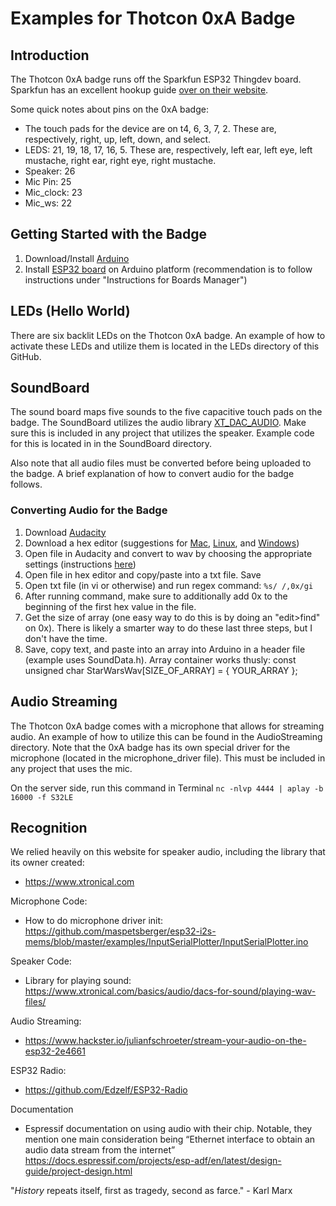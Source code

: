 # Examples for Thotcon 0xA Badge

## Introduction
The Thotcon 0xA badge runs off the Sparkfun ESP32 Thingdev board. Sparkfun has an excellent hookup guide [over on their website](https://learn.sparkfun.com/tutorials/esp32-thing-hookup-guide#introduction).

Some quick notes about pins on the 0xA badge:
* The touch pads for the device are on  t4, 6, 3, 7, 2. These are, respectively, right, up, left, down, and select.
* LEDS: 21, 19, 18, 17, 16, 5. These are, respectively, left ear, left eye, left mustache, right ear, right eye, right mustache.
* Speaker: 26
* Mic Pin: 25
* Mic_clock: 23
* Mic_ws: 22

## Getting Started with the Badge
1. Download/Install [Arduino](https://www.arduino.cc/)
2. Install [ESP32 board](https://github.com/espressif/arduino-esp32#installation-instructions) on Arduino platform (recommendation is to follow instructions under "Instructions for Boards Manager")

## LEDs (Hello World)
There are six backlit LEDs on the Thotcon 0xA badge. An example of how to activate these LEDs and utilize them is located in the LEDs directory of this GitHub.

## SoundBoard
The sound board maps five sounds to the five capacitive touch pads on the badge. The SoundBoard utilizes the audio library [XT_DAC_AUDIO](https://www.xtronical.com/the-dacaudio-library-download-and-installation/). Make sure this is included in any project that utilizes the speaker. Example code for this is located in in the SoundBoard directory.

Also note that all audio files must be converted before being uploaded to the badge. A brief explanation of how to convert audio for the badge follows.

### Converting Audio for the Badge
1. Download [Audacity](https://sourceforge.net/projects/audacity/)
2. Download a hex editor (suggestions for [Mac](https://ridiculousfish.com/hexfiend/), [Linux](https://github.com/bwrsandman/Bless), and [Windows](https://mh-nexus.de/en/hxd/))
3. Open file in Audacity and convert to wav by choosing the appropriate settings (instructions [here](https://www.xtronical.com/basics/audio/dacs-for-sound/playing-wav-files/))
4. Open file in hex editor and copy/paste into a txt file. Save
5. Open txt file (in vi or otherwise) and run regex command: `%s/ /,0x/gi`
6. After running command, make sure to additionally add 0x to the beginning of the first hex value in the file.
7. Get the size of array (one easy way to do this is by doing an "edit>find" on 0x). There is likely a smarter way to do these last three steps, but I don't have the time.
8. Save, copy text, and paste into an array into Arduino in a header file (example uses SoundData.h). Array container works thusly: const unsigned char StarWarsWav[SIZE_OF_ARRAY] = { YOUR_ARRAY };

## Audio Streaming
The Thotcon 0xA badge comes with a microphone that allows for streaming audio. An example of how to utilize this can be found in the AudioStreaming directory. Note that the 0xA badge has its own special driver for the microphone (located in the microphone_driver file). This must be included in any project that uses the mic.

On the server side, run this command in Terminal `nc -nlvp 4444 | aplay -b 16000 -f S32LE`

## Recognition
We relied heavily on this website for speaker audio, including the library that its owner created:
* https://www.xtronical.com

Microphone Code:
* How to do microphone driver init: https://github.com/maspetsberger/esp32-i2s-mems/blob/master/examples/InputSerialPlotter/InputSerialPlotter.ino

Speaker Code:
* Library for playing sound: https://www.xtronical.com/basics/audio/dacs-for-sound/playing-wav-files/

Audio Streaming:
* https://www.hackster.io/julianfschroeter/stream-your-audio-on-the-esp32-2e4661

ESP32 Radio:
* https://github.com/Edzelf/ESP32-Radio

Documentation
* Espressif documentation on using audio with their chip. Notable, they mention one main consideration being “Ethernet interface to obtain an audio data stream from the internet” https://docs.espressif.com/projects/esp-adf/en/latest/design-guide/project-design.html

"_History_ repeats itself, first as tragedy, second as farce." - Karl Marx